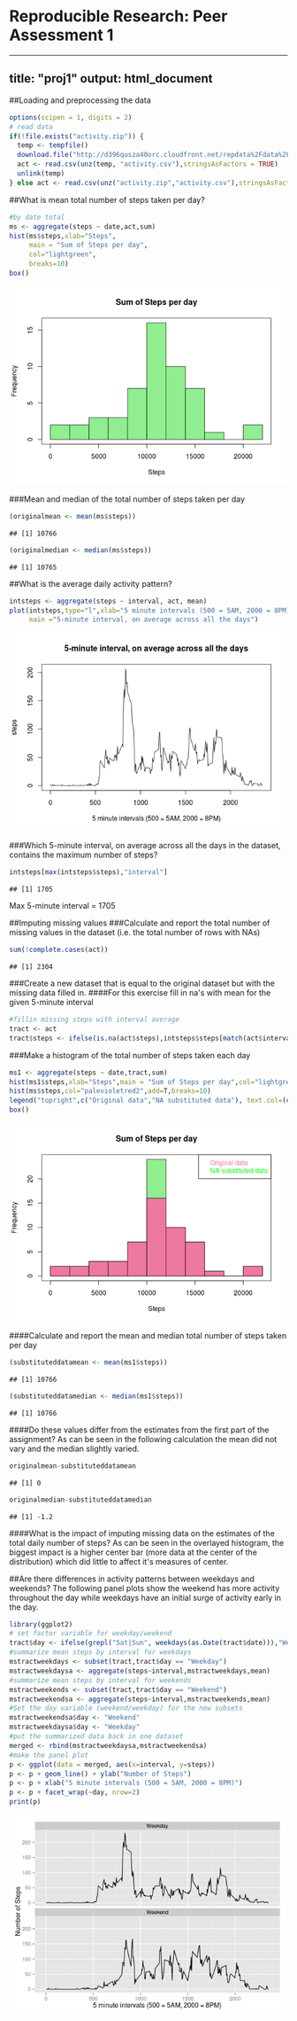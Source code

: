 # Reproducible Research: Peer Assessment 1

---
title: "proj1"
output: html_document
---

##Loading and preprocessing the data

```r
options(scipen = 1, digits = 2)
# read data
if(!file.exists("activity.zip")) {
  temp <- tempfile()
  download.file("http://d396qusza40orc.cloudfront.net/repdata%2Fdata%2Factivity.zip",temp)
  act <- read.csv(unz(temp, "activity.csv"),stringsAsFactors = TRUE) 
  unlink(temp)
} else act <- read.csv(unz("activity.zip","activity.csv"),stringsAsFactors = FALSE)
```


##What is mean total number of steps taken per day?

```r
#by date total
ms <- aggregate(steps ~ date,act,sum)
hist(ms$steps,xlab="Steps",
     main = "Sum of Steps per day",
     col="lightgreen",
     breaks=10)
box()
```

![](PA1_template_files/figure-html/unnamed-chunk-1-1.png) 

###Mean and median of the total number of steps taken per day

```r
(originalmean <- mean(ms$steps))
```

```
## [1] 10766
```

```r
(originalmedian <- median(ms$steps))
```

```
## [1] 10765
```

##What is the average daily activity pattern?

```r
intsteps <- aggregate(steps ~ interval, act, mean)
plot(intsteps,type="l",xlab="5 minute intervals (500 = 5AM, 2000 = 8PM)",
     main ="5-minute interval, on average across all the days")
```

![](PA1_template_files/figure-html/unnamed-chunk-3-1.png) 

###Which 5-minute interval, on average across all the days in the dataset, contains the maximum number of steps?

```r
intsteps[max(intsteps$steps),"interval"]
```

```
## [1] 1705
```

Max 5-minute interval = 1705

##Imputing missing values
###Calculate and report the total number of missing values in the dataset (i.e. the total number of rows with NAs)

```r
sum(!complete.cases(act))
```

```
## [1] 2304
```
###Create a new dataset that is equal to the original dataset but with the missing data filled in.
####For this exercise fill in na's with mean for the given 5-minute interval


```r
#fillin missing steps with interval average
tract <- act
tract$steps <- ifelse(is.na(act$steps),intsteps$steps[match(act$interval, intsteps$interval)],act$steps)
```
###Make a histogram of the total number of steps taken each day  


```r
ms1 <- aggregate(steps ~ date,tract,sum)
hist(ms1$steps,xlab="Steps",main = "Sum of Steps per day",col="lightgreen",breaks=10)
hist(ms$steps,col="palevioletred2",add=T,breaks=10)
legend("topright",c("Original data","NA substituted data"), text.col=(c("palevioletred2","green")))
box()
```

![](PA1_template_files/figure-html/unnamed-chunk-7-1.png) 

####Calculate and report the mean and median total number of steps taken per day

```r
(substituteddatamean <- mean(ms1$steps))
```

```
## [1] 10766
```

```r
(substituteddatamedian <- median(ms1$steps))
```

```
## [1] 10766
```
####Do these values differ from the estimates from the first part of the assignment?
As can be seen in the following calculation the mean did not vary and the median slightly varied.

```r
originalmean-substituteddatamean
```

```
## [1] 0
```

```r
originalmedian-substituteddatamedian
```

```
## [1] -1.2
```
####What is the impact of imputing missing data on the estimates of the total daily number of steps?
As can be seen in the overlayed histogram, the biggest impact is a higher center bar (more data at the center of the distribution) which did little to affect it's measures of center.

##Are there differences in activity patterns between weekdays and weekends?
The following panel plots show the weekend has more activity throughout the day while weekdays have an initial surge of activity early in the day.

```r
library(ggplot2)
# set factor variable for weekday/weekend
tract$day <- ifelse(grepl("Sat|Sun", weekdays(as.Date(tract$date))),"Weekend","Weekday")
#summarize mean steps by interval for weekdays
mstractweekdays <- subset(tract,tract$day == "Weekday")
mstractweekdaysa <- aggregate(steps~interval,mstractweekdays,mean)
#summarize mean steps by interval for weekends
mstractweekends <- subset(tract,tract$day == "Weekend")
mstractweekendsa <- aggregate(steps~interval,mstractweekends,mean)
#Set the day variable (weekend/weekday) for the new subsets 
mstractweekendsa$day <- "Weekend"
mstractweekdaysa$day <- "Weekday"
#put the summarized data back in one dataset
merged <- rbind(mstractweekdaysa,mstractweekendsa)
#make the panel plot
p <- ggplot(data = merged, aes(x=interval, y=steps)) 
p <- p + geom_line() + ylab("Number of Steps")
p <- p + xlab("5 minute intervals (500 = 5AM, 2000 = 8PM)")
p <- p + facet_wrap(~day, nrow=2)
print(p)
```

![](PA1_template_files/figure-html/unnamed-chunk-10-1.png) 






